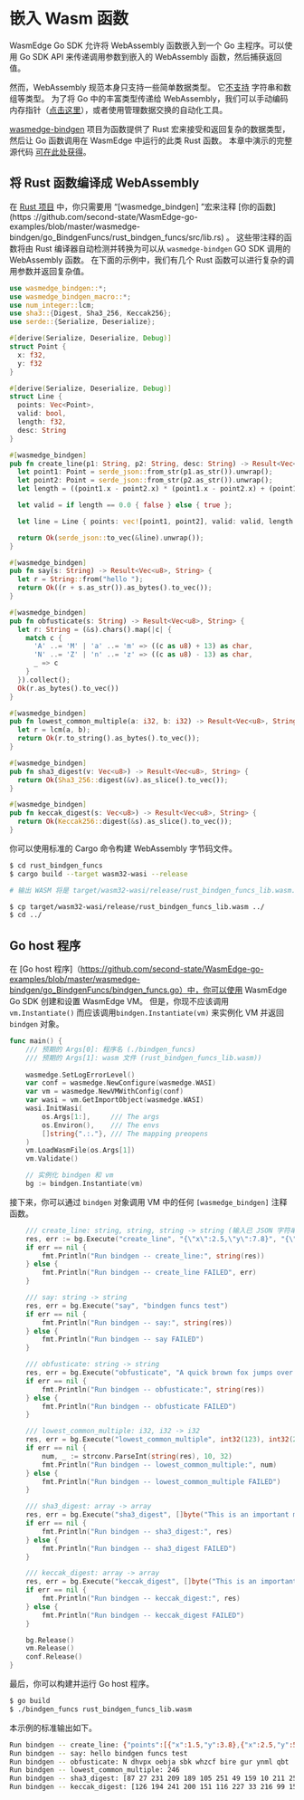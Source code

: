 # 嵌入 Wasm 函数

WasmEdge Go SDK 允许将 WebAssembly 函数嵌入到一个 Go 主程序。可以使用 Go SDK API 来传递调用参数到嵌入的 WebAssembly 函数，然后捕获返回值。

然而，WebAssembly 规范本身只支持一些简单数据类型。 它[不支持](https://medium.com/wasm/strings-in-webassembly-wasm-57a05c1ea333) 字符串和数组等类型。 为了将 Go 中的丰富类型传递给 WebAssembly，我们可以手动编码内存指针（[点击这里](memory.md)），或者使用管理数据交换的自动化工具。

[wasmedge-bindgen](https://github.com/second-state/wasmedge-bindgen) 项目为函数提供了 Rust 宏来接受和返回复杂的数据类型，然后让 Go 函数调用在 WasmEdge 中运行的此类 Rust 函数。
本章中演示的完整源代码 [可在此处获得](https://github.com/second-state/WasmEdge-go-examples/tree/master/wasmedge-bindgen/go_BindgenFuncs)。

## 将 Rust 函数编译成 WebAssembly

在 [Rust 项目](https://github.com/second-state/WasmEdge-go-examples/tree/master/wasmedge-bindgen/go_BindgenFuncs/rust_bindgen_funcs) 中，你只需要用 “[wasmedge_bindgen] ”宏来注释 [你的函数](https ://github.com/second-state/WasmEdge-go-examples/blob/master/wasmedge-bindgen/go_BindgenFuncs/rust_bindgen_funcs/src/lib.rs) 。
这些带注释的函数将由 Rust 编译器自动检测并转换为可以从 `wasmedge-bindgen` GO SDK 调用的 WebAssembly 函数。
在下面的示例中，我们有几个 Rust 函数可以进行复杂的调用参数并返回复杂值。

```rust
use wasmedge_bindgen::*;
use wasmedge_bindgen_macro::*;
use num_integer::lcm;
use sha3::{Digest, Sha3_256, Keccak256};
use serde::{Serialize, Deserialize};

#[derive(Serialize, Deserialize, Debug)]
struct Point {
  x: f32,
  y: f32
}

#[derive(Serialize, Deserialize, Debug)]
struct Line {
  points: Vec<Point>,
  valid: bool,
  length: f32,
  desc: String
}

#[wasmedge_bindgen]
pub fn create_line(p1: String, p2: String, desc: String) -> Result<Vec<u8>, String> {
  let point1: Point = serde_json::from_str(p1.as_str()).unwrap();
  let point2: Point = serde_json::from_str(p2.as_str()).unwrap();
  let length = ((point1.x - point2.x) * (point1.x - point2.x) + (point1.y - point2.y) * (point1.y - point2.y)).sqrt();

  let valid = if length == 0.0 { false } else { true };

  let line = Line { points: vec![point1, point2], valid: valid, length: length, desc: desc };

  return Ok(serde_json::to_vec(&line).unwrap());
}

#[wasmedge_bindgen]
pub fn say(s: String) -> Result<Vec<u8>, String> {
  let r = String::from("hello ");
  return Ok((r + s.as_str()).as_bytes().to_vec());
}

#[wasmedge_bindgen]
pub fn obfusticate(s: String) -> Result<Vec<u8>, String> {
  let r: String = (&s).chars().map(|c| {
    match c {
      'A' ..= 'M' | 'a' ..= 'm' => ((c as u8) + 13) as char,
      'N' ..= 'Z' | 'n' ..= 'z' => ((c as u8) - 13) as char,
      _ => c
    }
  }).collect();
  Ok(r.as_bytes().to_vec())
}

#[wasmedge_bindgen]
pub fn lowest_common_multiple(a: i32, b: i32) -> Result<Vec<u8>, String> {
  let r = lcm(a, b);
  return Ok(r.to_string().as_bytes().to_vec());
}

#[wasmedge_bindgen]
pub fn sha3_digest(v: Vec<u8>) -> Result<Vec<u8>, String> {
  return Ok(Sha3_256::digest(&v).as_slice().to_vec());
}

#[wasmedge_bindgen]
pub fn keccak_digest(s: Vec<u8>) -> Result<Vec<u8>, String> {
  return Ok(Keccak256::digest(&s).as_slice().to_vec());
}
```

你可以使用标准的 Cargo 命令构建 WebAssembly 字节码文件。

```bash
$ cd rust_bindgen_funcs
$ cargo build --target wasm32-wasi --release

# 输出 WASM 将是 target/wasm32-wasi/release/rust_bindgen_funcs_lib.wasm.

$ cp target/wasm32-wasi/release/rust_bindgen_funcs_lib.wasm ../
$ cd ../
```

## Go host 程序

在 [Go host 程序]（https://github.com/second-state/WasmEdge-go-examples/blob/master/wasmedge-bindgen/go_BindgenFuncs/bindgen_funcs.go）中，你可以使用 WasmEdge Go SDK 创建和设置 WasmEdge VM。
但是，你现不应该调用 `vm.Instantiate()` 而应该调用`bindgen.Instantiate(vm)` 来实例化 VM 并返回 `bindgen` 对象。

```go
func main() {
	/// 预期的 Args[0]: 程序名 (./bindgen_funcs)
	/// 预期的 Args[1]: wasm 文件 (rust_bindgen_funcs_lib.wasm))
	
	wasmedge.SetLogErrorLevel()
	var conf = wasmedge.NewConfigure(wasmedge.WASI)
	var vm = wasmedge.NewVMWithConfig(conf)
	var wasi = vm.GetImportObject(wasmedge.WASI)
	wasi.InitWasi(
		os.Args[1:],     /// The args
		os.Environ(),    /// The envs
		[]string{".:."}, /// The mapping preopens
	)
	vm.LoadWasmFile(os.Args[1])
	vm.Validate()

	// 实例化 bindgen 和 vm
	bg := bindgen.Instantiate(vm)
```

接下来，你可以通过 `bindgen` 对象调用 VM 中的任何 `[wasmedge_bindgen]` 注释函数。

```go
	/// create_line: string, string, string -> string (输入已 JSON 字符串化)	
	res, err := bg.Execute("create_line", "{\"x\":2.5,\"y\":7.8}", "{\"x\":2.5,\"y\":5.8}", "A thin red line")
	if err == nil {
		fmt.Println("Run bindgen -- create_line:", string(res))
	} else {
		fmt.Println("Run bindgen -- create_line FAILED", err)
	}

	/// say: string -> string
	res, err = bg.Execute("say", "bindgen funcs test")
	if err == nil {
		fmt.Println("Run bindgen -- say:", string(res))
	} else {
		fmt.Println("Run bindgen -- say FAILED")
	}

	/// obfusticate: string -> string
	res, err = bg.Execute("obfusticate", "A quick brown fox jumps over the lazy dog")
	if err == nil {
		fmt.Println("Run bindgen -- obfusticate:", string(res))
	} else {
		fmt.Println("Run bindgen -- obfusticate FAILED")
	}

	/// lowest_common_multiple: i32, i32 -> i32
	res, err = bg.Execute("lowest_common_multiple", int32(123), int32(2))
	if err == nil {
		num, _ := strconv.ParseInt(string(res), 10, 32)
		fmt.Println("Run bindgen -- lowest_common_multiple:", num)
	} else {
		fmt.Println("Run bindgen -- lowest_common_multiple FAILED")
	}

	/// sha3_digest: array -> array
	res, err = bg.Execute("sha3_digest", []byte("This is an important message"))
	if err == nil {
		fmt.Println("Run bindgen -- sha3_digest:", res)
	} else {
		fmt.Println("Run bindgen -- sha3_digest FAILED")
	}

	/// keccak_digest: array -> array
	res, err = bg.Execute("keccak_digest", []byte("This is an important message"))
	if err == nil {
		fmt.Println("Run bindgen -- keccak_digest:", res)
	} else {
		fmt.Println("Run bindgen -- keccak_digest FAILED")
	}

	bg.Release()
	vm.Release()
	conf.Release()
}
```
最后，你可以构建并运行 Go host 程序。


```bash
$ go build
$ ./bindgen_funcs rust_bindgen_funcs_lib.wasm
```

本示例的标准输出如下。

```bash
Run bindgen -- create_line: {"points":[{"x":1.5,"y":3.8},{"x":2.5,"y":5.8}],"valid":true,"length":2.2360682,"desc":"A thin red line"}
Run bindgen -- say: hello bindgen funcs test
Run bindgen -- obfusticate: N dhvpx oebja sbk whzcf bire gur ynml qbt
Run bindgen -- lowest_common_multiple: 246
Run bindgen -- sha3_digest: [87 27 231 209 189 105 251 49 159 10 211 250 15 159 154 181 43 218 26 141 56 199 25 45 60 10 20 163 54 211 195 203]
Run bindgen -- keccak_digest: [126 194 241 200 151 116 227 33 216 99 159 22 107 3 177 169 216 191 114 156 174 193 32 159 246 228 245 133 52 75 55 27]
```